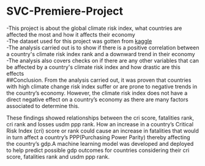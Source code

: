# SVC-Premiere-Project
-This project is about the global climate risk index, what countries are affected the most and how it affects their economy  
-The dataset used for this project was gotten from [kaggle](https://www.kaggle.com/datasets/thedevastator/global-climate-risk-index-and-related-economic-l)  
-The analysis carried out is to show if there is a positive correlation between a country's climate risk index rank and a downward trend in their economy  
-The analysis also covers checks on if there are any other variables that can be affected by a country's climate risk index and how drastic are this effects  
##Conclusion. 
From the analysis carried out, it was proven that countries with high climate change risk index suffer or are prone to negative trends in the country’s economy. However, the climate risk index does not have a direct negative effect on a country’s economy as there are many factors associated to determine this.  

These findings showed relationships between the cri score, fatalities rank, cri rank and losses usdm ppp rank. How an increase in a country’s Critical Risk Index (cri) score or rank could cause an increase in fatalities that would in turn affect a country’s PPP(Purchasing Power Parity) thereby affecting the country’s gdp.A machine learning model was developed and deployed to help predict possible gdp outcomes for countries considering their cri score, fatalities rank and usdm ppp rank.  
